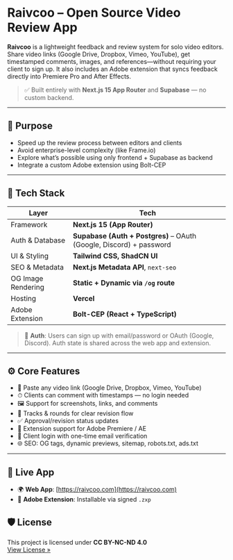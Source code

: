 # Raivcoo – Open Source Video Review App

**Raivcoo** is a lightweight feedback and review system for solo video editors. Share video links (Google Drive, Dropbox, Vimeo, YouTube), get timestamped comments, images, and references—without requiring your client to sign up. It also includes an Adobe extension that syncs feedback directly into Premiere Pro and After Effects.

> ✅ Built entirely with **Next.js 15 App Router** and **Supabase** — no custom backend.

---

## 🎯 Purpose

- Speed up the review process between editors and clients
- Avoid enterprise-level complexity (like Frame.io)
- Explore what’s possible using only frontend + Supabase as backend
- Integrate a custom Adobe extension using Bolt-CEP

---

## 🧱 Tech Stack

| Layer              | Tech                                                                  |
|--------------------|-----------------------------------------------------------------------|
| Framework          | **Next.js 15 (App Router)**                                           |
| Auth & Database    | **Supabase (Auth + Postgres)** – OAuth (Google, Discord) + password   |
| UI & Styling       | **Tailwind CSS, ShadCN UI**                                           |
| SEO & Metadata     | **Next.js Metadata API**, `next-seo`                                  |
| OG Image Rendering | **Static + Dynamic via `/og` route**                                 |
| Hosting            | **Vercel**                                                            |
| Adobe Extension    | **Bolt-CEP (React + TypeScript)**                                     |

> 🔐 **Auth**: Users can sign up with email/password or OAuth (Google, Discord). Auth state is shared across the web app and extension.


---

## ⚙️ Core Features

- 🔗 Paste any video link (Google Drive, Dropbox, Vimeo, YouTube)
- ⏱ Clients can comment with timestamps — no login needed
- 🖼️ Support for screenshots, links, and comments
- 🔁 Tracks & rounds for clear revision flow
- ✅ Approval/revision status updates
- 🧩 Extension support for Adobe Premiere / AE
- 🔐 Client login with one-time email verification
- 🌐 SEO: OG tags, dynamic previews, sitemap, robots.txt, ads.txt

---

## 🧪 Live App

- 🌍 **Web App**: [https://raivcoo.com](https://raivcoo.com)
- 🧩 **Adobe Extension**: Installable via signed `.zxp` 


## 🛡 License

This project is licensed under **CC BY-NC-ND 4.0**  
[View License »](https://creativecommons.org/licenses/by-nc-nd/4.0/)


